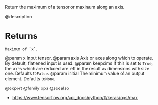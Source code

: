 Return the maximum of a tensor or maximum along an axis.

@description

# Returns
    Maximum of `x`.

@param x Input tensor.
@param axis Axis or axes along which to operate. By default, flattened input
    is used.
@param keepdims If this is set to `True`, the axes which are reduced are left
    in the result as dimensions with size one. Defaults to`False`.
@param initial The minimum value of an output element. Defaults to`None`.

@export
@family ops
@seealso
+ <https://www.tensorflow.org/api_docs/python/tf/keras/ops/max>

